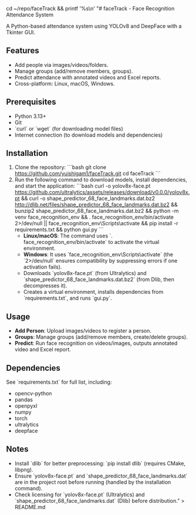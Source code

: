 cd ~/repo/faceTrack && printf '%s\n' "# faceTrack - Face Recognition Attendance System

A Python-based attendance system using YOLOv8 and DeepFace with a Tkinter GUI.

## Features
- Add people via images/videos/folders.
- Manage groups (add/remove members, groups).
- Predict attendance with annotated videos and Excel reports.
- Cross-platform: Linux, macOS, Windows.

## Prerequisites
- Python 3.13+
- Git
- \`curl\` or \`wget\` (for downloading model files)
- Internet connection (to download models and dependencies)

## Installation
1. Clone the repository:
   \`\`\`bash
   git clone https://github.com/yuishigam1/faceTrack.git
   cd faceTrack
   \`\`\`
2. Run the following command to download models, install dependencies, and start the application:
   \`\`\`bash
   curl -o yolov8x-face.pt https://github.com/ultralytics/assets/releases/download/v0.0.0/yolov8x.pt && curl -o shape_predictor_68_face_landmarks.dat.bz2 http://dlib.net/files/shape_predictor_68_face_landmarks.dat.bz2 && bunzip2 shape_predictor_68_face_landmarks.dat.bz2 && python -m venv face_recognition_env && . face_recognition_env/bin/activate 2>/dev/null || face_recognition_env\\Scripts\\activate && pip install -r requirements.txt && python gui.py
   \`\`\`
   - **Linux/macOS**: The command uses \`. face_recognition_env/bin/activate\` to activate the virtual environment.
   - **Windows**: It uses \`face_recognition_env\\Scripts\\activate\` (the \`2>/dev/null\` ensures compatibility by suppressing errors if one activation fails).
   - Downloads \`yolov8x-face.pt\` (from Ultralytics) and \`shape_predictor_68_face_landmarks.dat.bz2\` (from Dlib, then decompresses it).
   - Creates a virtual environment, installs dependencies from \`requirements.txt\`, and runs \`gui.py\`.

## Usage
- **Add Person**: Upload images/videos to register a person.
- **Groups**: Manage groups (add/remove members, create/delete groups).
- **Predict**: Run face recognition on videos/images, outputs annotated video and Excel report.

## Dependencies
See \`requirements.txt\` for full list, including:
- opencv-python
- pandas
- openpyxl
- numpy
- torch
- ultralytics
- deepface

## Notes
- Install \`dlib\` for better preprocessing: \`pip install dlib\` (requires CMake, libpng).
- Ensure \`yolov8x-face.pt\` and \`shape_predictor_68_face_landmarks.dat\` are in the project root before running (handled by the installation command).
- Check licensing for \`yolov8x-face.pt\` (Ultralytics) and \`shape_predictor_68_face_landmarks.dat\` (Dlib) before distribution." > README.md
